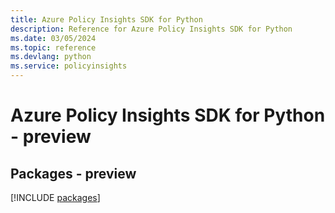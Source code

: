 ```yaml
---
title: Azure Policy Insights SDK for Python
description: Reference for Azure Policy Insights SDK for Python
ms.date: 03/05/2024
ms.topic: reference
ms.devlang: python
ms.service: policyinsights
---
```

# Azure Policy Insights SDK for Python - preview
## Packages - preview
[!INCLUDE [packages](policy-insights-index.md)]
